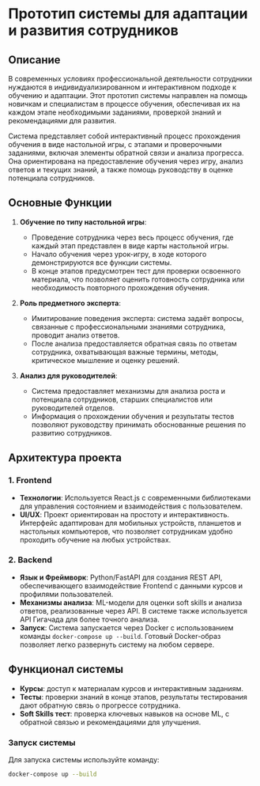# Прототип системы для адаптации и развития сотрудников

## Описание
В современных условиях профессиональной деятельности сотрудники нуждаются в индивидуализированном и интерактивном подходе к обучению и адаптации. Этот прототип системы направлен на помощь новичкам и специалистам в процессе обучения, обеспечивая их на каждом этапе необходимыми заданиями, проверкой знаний и рекомендациями для развития. 

Система представляет собой интерактивный процесс прохождения обучения в виде настольной игры, с этапами и проверочными заданиями, включая элементы обратной связи и анализа прогресса. Она ориентирована на предоставление обучения через игру, анализ ответов и текущих знаний, а также помощь руководству в оценке потенциала сотрудников.

## Основные Функции

1. **Обучение по типу настольной игры**:
   - Проведение сотрудника через весь процесс обучения, где каждый этап представлен в виде карты настольной игры.
   - Начало обучения через урок-игру, в ходе которого демонстрируются все функции системы.
   - В конце этапов предусмотрен тест для проверки освоенного материала, что позволяет оценить готовность сотрудника или необходимость повторного прохождения обучения.

2. **Роль предметного эксперта**:
   - Имитирование поведения эксперта: система задаёт вопросы, связанные с профессиональными знаниями сотрудника, проводит анализ ответов.
   - После анализа предоставляется обратная связь по ответам сотрудника, охватывающая важные термины, методы, критическое мышление и оценку решений.

3. **Анализ для руководителей**:
   - Система предоставляет механизмы для анализа роста и потенциала сотрудников, старших специалистов или руководителей отделов.
   - Информация о прохождении обучения и результаты тестов позволяют руководству принимать обоснованные решения по развитию сотрудников.

## Архитектура проекта

### 1. Frontend
   - **Технологии**: Используется React.js с современными библиотеками для управления состоянием и взаимодействия с пользователем.
   - **UI/UX**: Проект ориентирован на простоту и интерактивность. Интерфейс адаптирован для мобильных устройств, планшетов и настольных компьютеров, что позволяет сотрудникам удобно проходить обучение на любых устройствах.

### 2. Backend
   - **Язык и Фреймворк**: Python/FastAPI для создания REST API, обеспечивающего взаимодействие Frontend с данными курсов и профилями пользователей.
   - **Механизмы анализа**: ML-модели для оценки soft skills и анализа ответов, реализованные через API. В системе также используется API Гигачада для более точного анализа.
   - **Запуск**: Система запускается через Docker с использованием команды `docker-compose up --build`. Готовый Docker-образ позволяет легко развернуть систему на любом сервере.
  
## Функционал системы

- **Курсы**: доступ к материалам курсов и интерактивным заданиям.
- **Тесты**: проверки знаний в конце этапов, результаты тестирования дают обратную связь о прогрессе сотрудника.
- **Soft Skills тест**: проверка ключевых навыков на основе ML, с обратной связью и рекомендациями для улучшения.

### Запуск системы

Для запуска системы используйте команду:
```bash
docker-compose up --build
